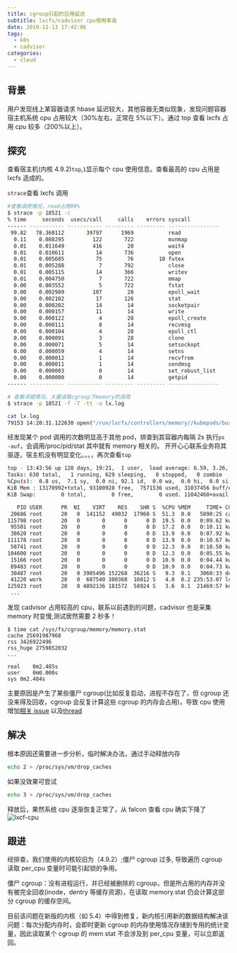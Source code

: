 ```yaml
---
title: cgroup引起的应用延迟
subtitle: lxcfs/cadvisor cpu使用率高
date: 2019-11-13 17:42:06
tags:
  - k8s
  - cadvisor
categories:
  - cloud
---
```


## 背景

用户发现线上某容器请求 hbase 延迟较大，其他容器无类似现象，发现问题容器宿主机系统 cpu 占用较大（30%左右，正常在 5%以下）。通过 top 查看 lxcfs 占用 cpu 较多（200%以上）。

## 探究

查看宿主机(内核 4.9.2)`top`,`1`显示每个 cpu 使用信息。查看最高的 cpu 占用是 lxcfs 造成的。

`strace`查看 lxcfs 调用

```bash
#查看调用情况，read占用99%
$ strace -p 18521 -c
% time     seconds  usecs/call     calls    errors syscall
------ ----------- ----------- --------- --------- ----------------
 99.82   78.360112       39797      1969           read
  0.11    0.088295         122       722           munmap
  0.01    0.011649         416        28           wait4
  0.01    0.010611          14       736           open
  0.01    0.005685          75        76        18 futex
  0.01    0.005288           7       792           close
  0.01    0.005115          14       366           writev
  0.01    0.004750           7       722           mmap
  0.00    0.003552           5       722           fstat
  0.00    0.002989         107        28           epoll_wait
  0.00    0.002102          17       126           stat
  0.00    0.000202          14        14           socketpair
  0.00    0.000157          11        14           write
  0.00    0.000122           4        28           epoll_create
  0.00    0.000111           8        14           recvmsg
  0.00    0.000104           4        28           epoll_ctl
  0.00    0.000091           3        28           clone
  0.00    0.000071           5        14           setsockopt
  0.00    0.000059           4        14           setns
  0.00    0.000012           1        14           recvfrom
  0.00    0.000011           1        14           sendmsg
  0.00    0.000003           0        14           set_robust_list
  0.00    0.000000           0        14           getpid
------ ----------- ----------- --------- --------- ----------------

# 查看详细情况，大量读取cgroup下memory的调用
$ strace -p 18521 -f -T -tt -o lx.log

cat lx.log
79153 14:20:31.122630 open("/run/lxcfs/controllers/memory//kubepods/burstable/pod7077217d-de6f-11e9-9352-246e96d53468/bcac6516ca5b2a60880fcbc752bf6878ddc77905db71269d852d17f5dc90b148/memory.memsw.limit_in_bytes", O_RDONLY) = 5 <0.000017>

```

经发现某个 pod 调用的次数明显高于其他 pod，排查到其容器内每隔 2s 执行`ps -auf`，会调用/proc/pid/stat 其中就有 memory 相关的。
开开心心联系业务将其驱逐，宿主机没有明显变化。。。，再次查看`top`

```bash
top - 13:43:56 up 120 days, 19:21,  1 user,  load average: 6.59, 3.26, 2.34
Tasks: 630 total,   1 running, 629 sleeping,   0 stopped,   0 zombie
%Cpu(s):  0.8 us,  7.1 sy,  0.0 ni, 92.1 id,  0.0 wa,  0.0 hi,  0.0 si,  0.0 st
KiB Mem : 13170992+total, 93100928 free,  7571536 used, 31037456 buff/cache
KiB Swap:        0 total,        0 free,        0 used. 11042460+avail Mem

   PID USER      PR  NI    VIRT    RES    SHR S  %CPU %MEM     TIME+ COMMAND
 20686 root      20   0  141152  49032  17960 S  51.3  0.0   5890:25 cadvisor
115798 root      20   0       0      0      0 D  19.5  0.0   0:09.62 kworker/14:0
 95501 root      20   0       0      0      0 D  17.2  0.0   0:10.11 kworker/0:1
 38620 root      20   0       0      0      0 D  13.9  0.0   0:07.92 kworker/2:1
111178 root      20   0       0      0      0 D  13.9  0.0   0:10.67 kworker/6:0
 58741 root      20   0       0      0      0 D  12.3  0.0   0:10.50 kworker/15:1
104600 root      20   0       0      0      0 D  12.3  0.0   0:05.55 kworker/8:2
 15166 root      20   0       0      0      0 D  10.9  0.0   0:04.44 kworker/16:1
 89483 root      20   0       0      0      0 D  10.9  0.0   0:04.73 kworker/11:0
 30487 root      20   0 3905496 152268  36216 S   9.3  0.1   3060:33 dockerd
 41220 work      20   0  687540 300368  16012 S   4.0  0.2 235:53.07 lottery-service
125923 root      20   0 4892136 181572  58924 S   3.6  0.1  21469:57 kubelet
 ...
```

发现 cadvisor 占用较高的 cpu，联系以前遇到的问题，cadvisor 也是采集 memory 时变慢,测试居然需要 2 秒多！

```
$ time cat /sys/fs/cgroup/memory/memory.stat
cache 25691987968
rss 3426922496
rss_huge 2759852032
...

real	0m2.485s
user	0m0.000s
sys	0m2.484s
```

主要原因是产生了某些僵尸 cgroup(比如反复启动，进程不存在了，但 cgroup 还没来得及回收，cgroup 会反复计算这些 cgroup 的内存会占用)，导致 cpu 使用增加[相关 issue](https://github.com/google/cadvisor/issues/1774#issuecomment-406314361) 以及[thread](https://lkml.org/lkml/2018/7/3/101)

## 解决

根本原因还需要进一步分析，临时解决办法，通过手动释放内存

```bash
echo 2 > /proc/sys/vm/drop_caches
```

如果没效果可尝试

```bash
echo 3 > /proc/sys/vm/drop_caches
```

释放后，果然系统 cpu 逐渐恢复正常了，从 falcon 查看 cpu 确实下降了
![lxcf-cpu](/img/blog/lxcfs-cpu.png)

## 跟进

经排查，我们使用的内核较旧为（4.9.2）;僵尸 cgroup 过多, 导致遍历 cgroup 读取 per_cpu 变量时可能引起锁的争用。

僵尸 cgroup：没有进程运行，并已经被删除的 cgroup，但是所占用的内存并没有被完全回收(inode，dentry 等缓存资源)，在读取 memory.stat 仍会计算这部分 cgroup 的缓存空间。

目前该问题在新版的内核（如 5.4）中得到修复，新内核引用新的数据结构解决该问题：每次分配内存时，会即时更新 cgroup 的内存使用情况存储到专用的统计变量，因此读取某个 cgroup 的 mem stat 不会涉及到 per_cpu 变量，可以立即返回。
